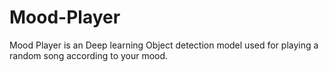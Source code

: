 # Mood-Player
Mood Player is an Deep learning Object detection model used for playing a random song according to your mood.
